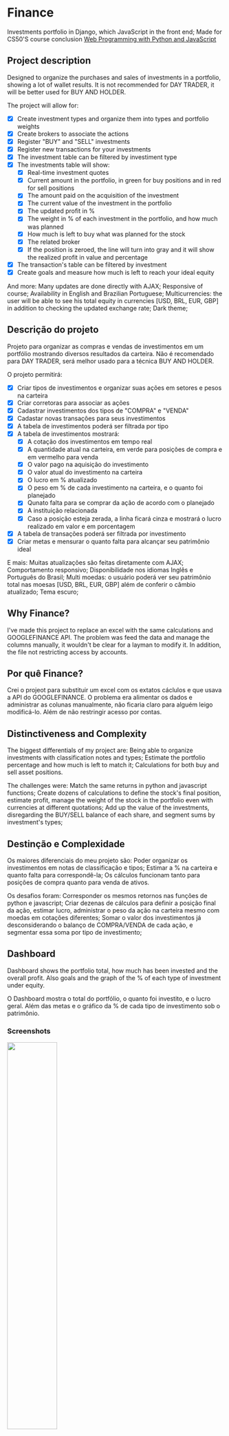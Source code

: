 # Finance
Investments portfolio in Django, which JavaScript in the front end;
Made for CS50'S course conclusion [Web Programming with Python and JavaScript](https://cs50.harvard.edu/web/2020/)

## Project description
Designed to organize the purchases and sales of investments in a portfolio, showing a lot of wallet results. It is not recommended for DAY TRADER, it will be better used for BUY AND HOLDER.

The project will allow for:
- [X] Create investment types and organize them into types and portfolio weights
- [X] Create brokers to associate the actions
- [X] Register "BUY" and "SELL" investments
- [X] Register new transactions for your investments
- [X] The investment table can be filtered by investiment type
- [X] The investments table will show:
  - [X] Real-time investment quotes
  - [X] Current amount in the portfolio, in green for buy positions and in red for sell positions
  - [X] The amount paid on the acquisition of the investment
  - [X] The current value of the investment in the portfolio
  - [X] The updated profit in % 
  - [X] The weight in % of each investment in the portfolio, and how much was planned
  - [X] How much is left to buy what was planned for the stock
  - [X] The related broker
  - [X] If the position is zeroed, the line will turn into gray and it will show the realized profit in value and percentage
- [X] The transaction's table can be filtered by investment
- [X] Create goals and measure how much is left to reach your ideal equity

And more:
Many updates are done directly with AJAX;
Responsive of course;
Availability in English and Brazilian Portuguese;
Multicurrencies: the user will be able to see his total equity in currencies [USD, BRL, EUR, GBP] in addition to checking the updated exchange rate;
Dark theme;

## Descrição do projeto
Projeto para organizar as compras e vendas de investimentos em um portfólio mostrando diversos resultados da carteira. Não é recomendado para DAY TRADER, será melhor usado para a técnica BUY AND HOLDER.

O projeto permitirá:
- [X] Criar tipos de investimentos e organizar suas ações em setores e pesos na carteira
- [X] Criar corretoras para associar as ações
- [X] Cadastrar investimentos dos tipos de "COMPRA" e "VENDA"
- [X] Cadastar novas transações para seus investimentos
- [X] A tabela de investimentos poderá ser filtrada por tipo
- [X] A tabela de investimentos mostrará:
  - [X] A cotação dos investimentos em tempo real
  - [X] A quantidade atual na carteira, em verde para posições de compra e em vermelho para venda
  - [X] O valor pago na aquisição do investimento
  - [X] O valor atual do investimento na carteira
  - [X] O lucro em % atualizado
  - [X] O peso em % de cada investimento na carteira, e o quanto foi planejado
  - [X] Qunato falta para se comprar da ação de acordo com o planejado
  - [X] A instituição relacionada  
  - [X] Caso a posição esteja zerada, a linha ficará cinza e mostrará o lucro realizado em valor e em porcentagem
- [X] A tabela de transações poderá ser filtrada por investimento
- [X] Criar metas e mensurar o quanto falta para alcançar seu patrimônio ideal

E mais: 
Muitas atualizações são feitas diretamente com AJAX;
Comportamento responsivo;
Disponibilidade nos idiomas Inglês e Português do Brasil;
Multi moedas: o usuário poderá ver seu patrimônio total nas moesas [USD, BRL, EUR, GBP] além de conferir o câmbio atualizado;
Tema escuro;

## Why Finance?
I've made this project to replace an excel with the same calculations and GOOGLEFINANCE API. The problem was feed the data and manage the columns manually, it wouldn't be clear for a layman to modify it. In addition, the file not restricting access by accounts.

## Por quê Finance?
Crei o projeot para substituir um excel com os extatos cáclulos e que usava a API do GOOGLEFINANCE. O problema era alimentar os dados e administrar as colunas manualmente, não ficaria claro para alguém leigo modificá-lo. Além de não restringir acesso por contas.

## Distinctiveness and Complexity
The biggest differentials of my project are:
Being able to organize investments with classification notes and types;
Estimate the portfolio percentage and how much is left to match it;
Calculations for both buy and sell asset positions.

The challenges were:
Match the same returns in python and javascript functions;
Create dozens of calculations to define the stock's final position, estimate profit, manage the weight of the stock in the portfolio even with currencies at different quotations;
Add up the value of the investments, disregarding the BUY/SELL balance of each share, and segment  sums by investment's types;

## Destinção e Complexidade
Os maiores diferenciais do meu projeto são:
Poder organizar os investimentos em notas de classificação e tipos;
Estimar a % na carteira e quanto falta para correspondê-la;
Os cálculos funcionam tanto para posições de compra quanto para venda de ativos.

Os desafios foram: 
Corresponder os mesmos retornos nas funções de python e javascript;
Criar dezenas de cálculos para definir a posição final da ação, estimar lucro, administrar o peso da ação na carteira mesmo com moedas em cotações diferentes;
Somar o valor dos investimentos já desconsiderando o balanço de COMPRA/VENDA de cada ação, e segmentar essa soma por tipo de investimento;

## Dashboard
Dashboard shows the portfolio total, how much has been invested and the overall profit. Also goals and the graph of the % of each type of investment under equity.

O Dashboard mostra o total do portfólio, o quanto foi investito, e o lucro geral. Além das metas e o gráfico da % de cada tipo de investimento sob o patrimônio.

### Screenshots
<img src="finance/static/images/dashboard.gif" width=48% style="margin-bottom: 10px;margin-right: 2%;"/>
<img src="finance/static/images/investiments.gif" width=48% style="margin-bottom: 10px;margin-left: 2%;"/>
<img src="finance/static/images/institutions.png" width=48% style="margin-bottom: 10px;margin-right: 2%;"/>
<img src="finance/static/images/transactions.png" width=48% style="margin-bottom: 10px;margin-left: 2%;"/>

<img src="finance/static/images/investimentos.PNG" width=100% style="margin-bottom: 10px;"/>

<img src="finance/static/images/dashboard_mobile.png" width=33% style="margin-bottom: 10px;"/>
<img src="finance/static/images/investiments_mobile.gif" width=33% style="margin-bottom: 10px;"/>
<img src="finance/static/images/transactions_mobile.png" width=33% style="margin-bottom: 10px;"/>


## Dark mode
<img src="finance/static/images/dashboard_darkmode.png" width=48% style="margin-bottom: 10px;margin-right: 2%;"/>
<img src="finance/static/images/investiments_darkmode.png" width=48% style="margin-bottom: 10px;margin-left: 2%;"/>

## Files Description 
- [X] balance.py - Use Invesiment and Transaction model to calculate total (gerneral, by type and invested) and profit. Use this file in all pages besides investiments view ( this page already has its own calculation
 )
- [X] forms.py - All forms and fields validation functions
- [X] models.py - 7 Models (User, UserPreferences, Type, Institution, Investiment, Transaction, Goal)
  - [X] User - Who's register / login
  - [X] UserPreferences - An separate table to record user theme and currency
  - [X] Type - Organize investments by categories
  - [X] Institution - Associate investments with brokers 
  - [X] Investiment - Record investments
  - [X] Transaction  - Record all transactions
  - [X] Goal - User's could create goals to achieve
- [X] signals.py - Create user preferences with user account
- [X] tests.py - Make sure the basic run's successful
- [X] url.py - Front-end routes
- [X] util.py - Functions for:
  - [X] Connect with yfinance and get investments prices
  - [X] Monetary conversor
- [X] views.py
  - [X] index - Redirect to Index page or Dashboard for logged users
  - [X] getPrices - Return prices with Json
  - [X] investiments - Get and Post for investiments
  - [X] investiment - Update and delete investiment
  - [X] transactions - Get and Post for transactions
  - [X] transaction - Update and delete transaction
  - [X] institutions - Get and Post for brokers
  - [X] institution - Update and delete broker
  - [X] create_type - Post investiment type
  - [X] type - Update and delete type
  - [X] create_goal - Post goal
  - [X] goal - Update and delete goal
  - [X] setCurrency / setTheme - Save use's preferences
  - [X] login_view - Get and Post for login
  - [X] logout_view - Post for logout
  - [X] register -Get and Post for register
- [X] templatetags / filter.py - Some masks and calculations used in the loops
- [X] templates / finance / *.html - All the HTML render
- [X] static * - Styles files and Javascript
  - [X] js / chart - Charts library
  - [X] js / main -  Most of ajax/api functions, cookies and conversors
  - [X] js / dashboard - Specifc institution page dashboard
  - [X] js / intitution - Specifc institution page javascript
  - [X] js / investiments - Specifc investiments page javascript
  - [X] js / transactions - Specifc transactions page javascript

## Installation
You will need [Python](https://www.python.org/) with [Django library](https://www.djangoproject.com/)  
```
• Clone the package 
• pip install -r requirements.txt 
• python manage.py collectstatic
• python manage.py makemigrations
• python manage.py migrate  
• python manage.py test  
• python manage.py runserver  
```

## Make Sass
sass --watch finance/static/scss:finance/static/css --style compressed

## Bug Reports and Improvements
If you experience any bugs or see anything that can be improved or added, please feel free to [open an issue](https://github.com/carlosjosedesign/finance/issues) here or simply contact me through any of the methods below. Thanks in advance!

Email: carlosjosedesign@gmail.com <br/>
Linkedin: https://www.linkedin.com/in/carlos-jose-design/


